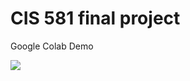 # CIS 581 final project

<p align="left">
  Google Colab Demo
</p>
<p align="left">
  <a href="[https://colab.research.google.com/drive/1MrkC3Coq_fE72QdVYa8QugZlOBUWsv19#scrollTo=IyqSccPfW1P2](https://colab.research.google.com/drive/12VmwK59mcqcAxKo6fY0A14q-PNeHQ_7N?authuser=3)">
  <img src="https://colab.research.google.com/assets/colab-badge.svg"/>
  </a>
</p>
  
